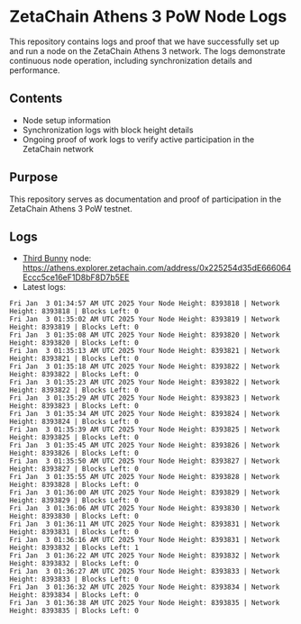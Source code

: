# ZetaChain Athens 3 PoW Node Logs
This repository contains logs and proof that we have successfully set up and run a node on the ZetaChain Athens 3 network. The logs demonstrate continuous node operation, including synchronization details and performance.

## Contents
- Node setup information
- Synchronization logs with block height details
- Ongoing proof of work logs to verify active participation in the ZetaChain network

## Purpose
This repository serves as documentation and proof of participation in the ZetaChain Athens 3 PoW testnet.

## Logs

- [Third Bunny](https://thirdbunny.xyz/) node: https://athens.explorer.zetachain.com/address/0x225254d35dE666064Eccc5ce16eF1D8bF8D7b5EE
- Latest logs:
```
Fri Jan  3 01:34:57 AM UTC 2025 Your Node Height: 8393818 | Network Height: 8393818 | Blocks Left: 0
Fri Jan  3 01:35:02 AM UTC 2025 Your Node Height: 8393819 | Network Height: 8393819 | Blocks Left: 0
Fri Jan  3 01:35:08 AM UTC 2025 Your Node Height: 8393820 | Network Height: 8393820 | Blocks Left: 0
Fri Jan  3 01:35:13 AM UTC 2025 Your Node Height: 8393821 | Network Height: 8393821 | Blocks Left: 0
Fri Jan  3 01:35:18 AM UTC 2025 Your Node Height: 8393822 | Network Height: 8393822 | Blocks Left: 0
Fri Jan  3 01:35:23 AM UTC 2025 Your Node Height: 8393822 | Network Height: 8393822 | Blocks Left: 0
Fri Jan  3 01:35:29 AM UTC 2025 Your Node Height: 8393823 | Network Height: 8393823 | Blocks Left: 0
Fri Jan  3 01:35:34 AM UTC 2025 Your Node Height: 8393824 | Network Height: 8393824 | Blocks Left: 0
Fri Jan  3 01:35:39 AM UTC 2025 Your Node Height: 8393825 | Network Height: 8393825 | Blocks Left: 0
Fri Jan  3 01:35:45 AM UTC 2025 Your Node Height: 8393826 | Network Height: 8393826 | Blocks Left: 0
Fri Jan  3 01:35:50 AM UTC 2025 Your Node Height: 8393827 | Network Height: 8393827 | Blocks Left: 0
Fri Jan  3 01:35:55 AM UTC 2025 Your Node Height: 8393828 | Network Height: 8393828 | Blocks Left: 0
Fri Jan  3 01:36:00 AM UTC 2025 Your Node Height: 8393829 | Network Height: 8393829 | Blocks Left: 0
Fri Jan  3 01:36:06 AM UTC 2025 Your Node Height: 8393830 | Network Height: 8393830 | Blocks Left: 0
Fri Jan  3 01:36:11 AM UTC 2025 Your Node Height: 8393831 | Network Height: 8393831 | Blocks Left: 0
Fri Jan  3 01:36:16 AM UTC 2025 Your Node Height: 8393831 | Network Height: 8393832 | Blocks Left: 1
Fri Jan  3 01:36:22 AM UTC 2025 Your Node Height: 8393832 | Network Height: 8393832 | Blocks Left: 0
Fri Jan  3 01:36:27 AM UTC 2025 Your Node Height: 8393833 | Network Height: 8393833 | Blocks Left: 0
Fri Jan  3 01:36:32 AM UTC 2025 Your Node Height: 8393834 | Network Height: 8393834 | Blocks Left: 0
Fri Jan  3 01:36:38 AM UTC 2025 Your Node Height: 8393835 | Network Height: 8393835 | Blocks Left: 0
```
